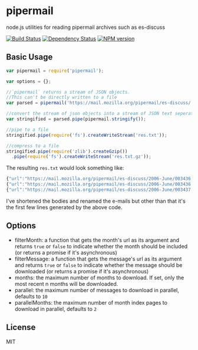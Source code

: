 # pipermail

  node.js utilities for reading pipermail archives such as es-discuss

[![Build Status](https://travis-ci.org/esdiscuss/pipermail.png?branch=master)](https://travis-ci.org/esdiscuss/pipermail)
[![Dependency Status](https://gemnasium.com/esdiscuss/pipermail.png)](https://gemnasium.com/esdiscuss/pipermail)
[![NPM version](https://badge.fury.io/js/pipermail.png)](http://badge.fury.io/js/pipermail)

## Basic Usage

```javascript
var pipermail = require('pipermail');

var options = {};

//`pipermail` returns a stream of JSON objects.
//This can't be directly written to a file
var parsed = pipermail('https://mail.mozilla.org/pipermail/es-discuss/', options);

//convert the stream of json objects into a stream of JSON text seperated by new lines.
var stringified = parsed.pipe(pipermail.stringify());

//pipe to a file
stringified.pipe(require('fs').createWriteStream('res.txt'));

//compress to a file
stringified.pipe(require('zlib').createGzip())
  .pipe(require('fs').createWriteStream('res.txt.gz'));
```

The resulting `res.txt` would look something like:

```javascript
{"url":"https://mail.mozilla.org/pipermail/es-discuss/2006-June/003436.html","header":{"from":{"email":"baz@example.com","name":"Brendan Eich"},"date":"Sat, 3 Jun 2006 12:35:18 -0700","subject":"Welcome to the ECMAScript Edition 4 discussion list"},"body":"Thanks to Graydon Hoare for setting it up.\n\n/be"}
{"url":"https://mail.mozilla.org/pipermail/es-discuss/2006-June/003436.html","header":{"from":{"email":"bar@example.com","name":"Olav Junker Kjær"},"date":"Tue, 06 Jun 2006 15:40:48 +0200","subject":"ES4 translator"},"body":"Hello,\nI'm very pleased to s the new public specs for ES4"}
{"url":"https://mail.mozilla.org/pipermail/es-discuss/2006-June/003437.html","header":{"from":{"email":"foo@example.com","name":"Robert Sayre"},"date":"Wed, 7 Jun 2006 11:43:37 -0400","subject":"date literals"},"body":"I think the date literal should allow a trailing 'Z' to substitute for\n'+00:00'.\n\nRobert Sayre"}
```

I've shortened the bodies and renamed the e-mails but other than that it's the first few lines generated by the above code.

## Options

 - filterMonth: a function that gets the month's url as its argument and returns `true` or `false` to indicate whether the month should be included (or returns a promise if it's asynchronous)
 - filterMessage: a function that gets the message's url as its argument and returns `true` or `false` to indicate whether the message should be downloaded (or returns a promise if it's asynchronous)
 - months: the maximum number of months to download.  If set, only the most recent n months will be downloaded.
 - parallel: the maximum number of messages to download in parallel, defaults to `10`
 - parallelMonths: the maximum number of month index pages to download in parallel, defaults to `2`

## License

MIT
